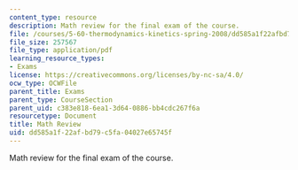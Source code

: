 ```yaml
---
content_type: resource
description: Math review for the final exam of the course.
file: /courses/5-60-thermodynamics-kinetics-spring-2008/dd585a1f22afbd79c5fa04027e65745f_final_exam_math.pdf
file_size: 257567
file_type: application/pdf
learning_resource_types:
- Exams
license: https://creativecommons.org/licenses/by-nc-sa/4.0/
ocw_type: OCWFile
parent_title: Exams
parent_type: CourseSection
parent_uid: c383e818-6ea1-3d64-0886-bb4cdc267f6a
resourcetype: Document
title: Math Review
uid: dd585a1f-22af-bd79-c5fa-04027e65745f
---
```

Math review for the final exam of the course.